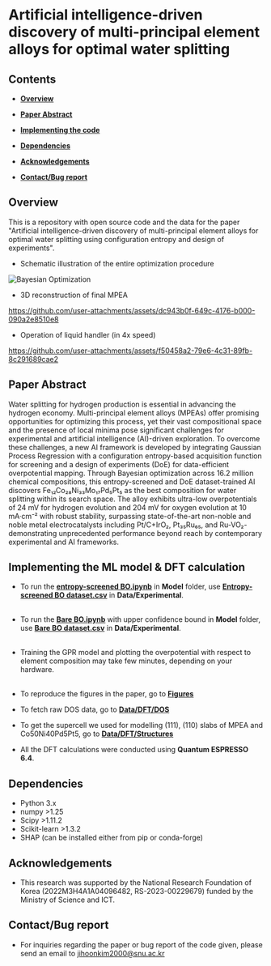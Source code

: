# Artificial intelligence-driven discovery of multi-principal element alloys for optimal water splitting 

## Contents
+ **[Overview](https://github.com/jihoonkim2000/entropy-screened-BO/tree/main?tab=readme-ov-file#overview)**

+ **[Paper Abstract](https://github.com/jihoonkim2000/entropy-screened-BO/tree/main?tab=readme-ov-file#paper-abstract)**
  

+ **[Implementing the code](https://github.com/jihoonkim2000/entropy-screened-BO/tree/main?tab=readme-ov-file#implementing-the-ml-model--dft-calculation)**


+ **[Dependencies](https://github.com/jihoonkim2000/entropy-screened-BO/tree/main?tab=readme-ov-file#dependencies)**


+ **[Acknowledgements](https://github.com/jihoonkim2000/entropy-screened-BO/tree/main?tab=readme-ov-file#acknowledgements)**


+ **[Contact/Bug report](https://github.com/jihoonkim2000/entropy-screened-BO/tree/main?tab=readme-ov-file#contactbug-report)**
  
## Overview
This is a repository with open source code and the data for the paper "Artificial intelligence-driven discovery of multi-principal element alloys for optimal water splitting using configuration entropy and design of experiments". <br/>
+ Schematic illustration of the entire optimization procedure

![Bayesian Optimization](https://github.com/user-attachments/assets/2bbf421b-ab5e-47fa-9391-395da2577e90)

+ 3D reconstruction of final MPEA


https://github.com/user-attachments/assets/dc943b0f-649c-4176-b000-090a2e8510e8


+ Operation of liquid handler (in 4x speed)
  
https://github.com/user-attachments/assets/f50458a2-79e6-4c31-89fb-8c291689cae2

## Paper Abstract
Water splitting for hydrogen production is essential in advancing the hydrogen economy. Multi-principal element alloys (MPEAs) offer promising opportunities for optimizing this process, yet their vast compositional space and the presence of local minima pose significant challenges for experimental and artificial intelligence (AI)-driven exploration. To overcome these challenges, a new AI framework is developed by integrating Gaussian Process Regression with a configuration entropy-based acquisition function for screening and a design of experiments (DoE) for data-efficient overpotential mapping. Through Bayesian optimization across 16.2 million chemical compositions, this entropy-screened and DoE dataset-trained AI discovers Fe₁₂Co₂₈Ni₃₃Mo₁₇Pd₅Pt₅ as the best composition for water splitting within its search space. The alloy exhibits ultra-low overpotentials of 24 mV for hydrogen evolution and 204 mV for oxygen evolution at 10 mA·cm⁻² with robust stability, surpassing state-of-the-art non-noble and noble metal electrocatalysts including Pt/C+IrO₂, Pt₃₅Ru₆₅, and Ru-VO₂-demonstrating unprecedented performance beyond reach by contemporary experimental and AI frameworks.


## Implementing the ML model & DFT calculation

+ To run the [**entropy-screened BO.ipynb**](https://github.com/jihoonkim2000/entropy-screened-BO/blob/main/Model/Entropy-screened%20BO.ipynb) in **Model** folder, use [**Entropy-screened BO dataset.csv**](https://github.com/jihoonkim2000/entropy-screened-BO/blob/main/Data/Experimental/Entropy-screened%20BO%20dataset.csv) in **Data/Experimental**.
<br/><br/>

+ To run the [**Bare BO.ipynb**](https://github.com/jihoonkim2000/entropy-screened-BO/blob/main/Model/Bare%20BO.ipynb) with upper confidence bound in **Model** folder, use [**Bare BO dataset.csv**](https://github.com/jihoonkim2000/entropy-screened-BO/blob/main/Data/Experimental/Bare%20BO%20dataset.csv) in **Data/Experimental**.
<br/><br/>

+ Training the GPR model and plotting the overpotential with respect to element composition may take few minutes, depending on your hardware.
<br/><br/>

+ To reproduce the figures in the paper, go to [**Figures**](Figures)

+ To fetch raw DOS data, go to [**Data/DFT/DOS**](Data/DFT/DOS)

+ To get the supercell we used for modelling (111), (110) slabs of MPEA and Co50Ni40Pd5Pt5, go to [**Data/DFT/Structures**](Data/DFT/Structures)

+ All the DFT calculations were conducted using **Quantum ESPRESSO 6.4**. 

## Dependencies
+ Python 3.x <br/>
+ numpy >1.25 <br/>
+ Scipy >1.11.2 <br/>
+ Scikit-learn >1.3.2 <br/>
+ SHAP (can be installed either from pip or conda-forge) 

## Acknowledgements
+ This research was supported by the National Research Foundation of Korea (2022M3H4A1A04096482, RS-2023-00229679) funded by the Ministry of Science and ICT.


## Contact/Bug report
+ For inquiries regarding the paper or bug report of the code given, please send an email to jihoonkim2000@snu.ac.kr
